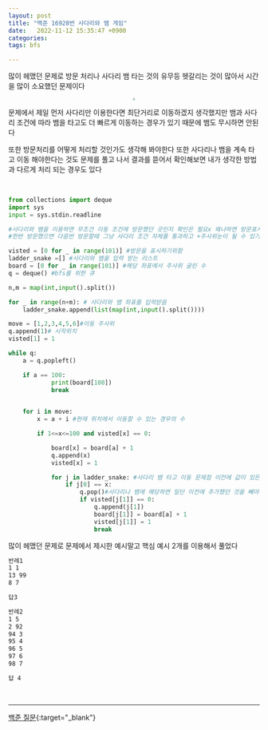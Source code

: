 ```yaml
---
layout: post
title: "백준 16928번 사다리와 뱀 게임"
date:   2022-11-12 15:35:47 +0900
categories:
tags: bfs

---
```


많이 헤맸던 문제로 방문 처리나 사다리 뱀 타는 것의 유무등 헷갈리는 것이 많아서 시간을 많이 소요했던 문제이다

<center>
<img src="https://user-images.githubusercontent.com/80758613/201482511-44c24440-ea84-47a3-a500-0efc5dedb405.png" style="zoom:30%;">
</center>


문제에서 제일 먼저 사다리만 이용한다면 최단거리로 이동하겠지 생각했지만 뱀과 사다리 조건에 따라 뱀을 타고도 더 빠르게 이동하는 경우가 있기 때문에 뱀도 무시하면 안된다

또한 방문처리를 어떻게 처리할 것인가도 생각해 봐야한다 또한 사다리나 뱀을 계속 타고 이동 해야한다는 것도 문제를 풀고 나서 결과를 뜯어서 확인해보면 내가 생각한 방법과 다르게 처리 되는 경우도 있다

&nbsp;

```python
from collections import deque
import sys
input = sys.stdin.readline

#사다리와 뱀을 이용하면 무조건 이동 조건에 방문했던 곳인지 확인은 필요x 왜냐하면 방문표시를 체크하는 조건을 단다면
#한번 방문했으면 다음번 방문할때 그냥 사다리 조건 자체를 통과하고 +주사위눈이 될 수 있기 때문이다

visted = [0 for _ in range(101)] #방문을 표시하기위함
ladder_snake =[] #사다리와 뱀을 입력 받는 리스트
board = [0 for _ in range(101)] #해당 좌표에서 주사위 굴린 수
q = deque() #bfs를 위한 큐

n,m = map(int,input().split())

for _ in range(n+m): # 사다리와 뱀 좌표를 입력받음
    ladder_snake.append(list(map(int,input().split())))

move = [1,2,3,4,5,6]#이동 주사위
q.append(1)# 시작위치
visted[1] = 1

while q:
    a = q.popleft()

    if a == 100:
            print(board[100])
            break
    

    for i in move:
        x = a + i #현재 위치에서 이동할 수 있는 경우의 수

        if 1<=x<=100 and visted[x] == 0:

            board[x] = board[a] + 1
            q.append(x)
            visted[x] = 1

            for j in ladder_snake: #사다리 뱀 타고 이동 문제점 이전에 값이 있든 말든 새로운 값을 넣어서 다음 이점에서 시작할때 결과 오류
                if j[0] == x:
                    q.pop()#사다리나 뱀에 해당하면 일단 이전에 추가했던 것을 빼야한다
                    if visted[j[1]] == 0:
                        q.append(j[1])
                        board[j[1]] = board[a] + 1
                        visted[j[1]] = 1
                        break
```

많이 헤맸던 문제로 문제에서 제시한 예시말고 핵심 예시 2개를 이용해서 풀었다

``` tex
반례1
1 1
13 99
8 7

답3
```

``` tex
반례2
1 5
2 92
94 3
95 4
96 5
97 6
98 7

답 4
```



&nbsp;

------

[백준 질문](https://www.acmicpc.net/board/view/103650){:target="_blank"}
